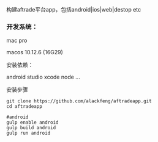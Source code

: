 构建aftrade平台app，包括android\|ios\|web\|destop etc

### 开发系统：

mac pro

macos  10.12.6 \(16G29\)

安装依赖：

android studio  xcode  node  ...

安装步骤

```
git clone https://github.com/alackfeng/aftradeapp.git
cd aftradeapp

#android
gulp enable android
gulp build android
gulp run android

```



